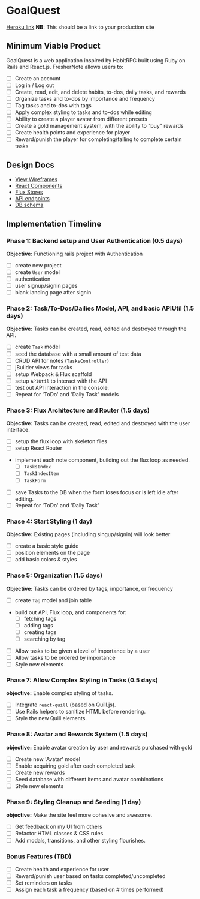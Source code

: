 # GoalQuest

[Heroku link][heroku] **NB:** This should be a link to your production site

[heroku]: http://www.herokuapp.com

## Minimum Viable Product

GoalQuest is a web application inspired by HabitRPG built using Ruby on Rails
and React.js. FresherNote allows users to:

<!-- This is a Markdown checklist. Use it to keep track of your
progress. Put an x between the brackets for a checkmark: [x] -->

- [ ] Create an account
- [ ] Log in / Log out
- [ ] Create, read, edit, and delete habits, to-dos, daily tasks, and rewards
- [ ] Organize tasks and to-dos by importance and frequency
- [ ] Tag tasks and to-dos with tags
- [ ] Apply complex styling to tasks and to-dos while editing
- [ ] Ability to create a player avatar from different presets
- [ ] Create a gold management system, with the ability to "buy" rewards
- [ ] Create health points and experience for player
- [ ] Reward/punish the player for completing/failing to complete certain tasks

## Design Docs
* [View Wireframes][views]
* [React Components][components]
* [Flux Stores][stores]
* [API endpoints][api-endpoints]
* [DB schema][schema]

[views]: ./docs/views.md
[components]: ./docs/components.md
[stores]: ./docs/stores.md
[api-endpoints]: ./docs/api-endpoints.md
[schema]: ./docs/schema.md

## Implementation Timeline

### Phase 1: Backend setup and User Authentication (0.5 days)

**Objective:** Functioning rails project with Authentication

- [ ] create new project
- [ ] create `User` model
- [ ] authentication
- [ ] user signup/signin pages
- [ ] blank landing page after signin

### Phase 2: Task/To-Dos/Dailies Model, API, and basic APIUtil (1.5 days)

**Objective:** Tasks can be created, read, edited and destroyed through
the API.

- [ ] create `Task` model
- [ ] seed the database with a small amount of test data
- [ ] CRUD API for notes (`TasksController`)
- [ ] jBuilder views for tasks
- [ ] setup Webpack & Flux scaffold
- [ ] setup `APIUtil` to interact with the API
- [ ] test out API interaction in the console.
- [ ] Repeat for 'ToDo' and 'Daily Task' models

### Phase 3: Flux Architecture and Router (1.5 days)

**Objective:** Tasks can be created, read, edited and destroyed with the
user interface.

- [ ] setup the flux loop with skeleton files
- [ ] setup React Router
- implement each note component, building out the flux loop as needed.
  - [ ] `TasksIndex`
  - [ ] `TaskIndexItem`
  - [ ] `TaskForm`
- [ ] save Tasks to the DB when the form loses focus or is left idle
  after editing.
- [ ] Repeat for 'ToDo' and 'Daily Task'

### Phase 4: Start Styling (1 day)

**Objective:** Existing pages (including singup/signin) will look better

- [ ] create a basic style guide
- [ ] position elements on the page
- [ ] add basic colors & styles

### Phase 5: Organization (1.5 days)

**Objective:** Tasks can be ordered by tags, importance, or frequency

- [ ] create `Tag` model and join table
- build out API, Flux loop, and components for:
  - [ ] fetching tags
  - [ ] adding tags
  - [ ] creating tags
  - [ ] searching by tag
- [ ] Allow tasks to be given a level of importance by a user
- [ ] Allow tasks to be ordered by importance
- [ ] Style new elements

### Phase 7: Allow Complex Styling in Tasks (0.5 days)

**objective:** Enable complex styling of tasks.

- [ ] Integrate `react-quill` (based on Quill.js).
- [ ] Use Rails helpers to sanitize HTML before rendering.
- [ ] Style the new Quill elements.

### Phase 8: Avatar and Rewards System (1.5 days)

**objective:** Enable avatar creation by user and rewards purchased with gold

- [ ] Create new 'Avatar' model
- [ ] Enable acquiring gold after each completed task
- [ ] Create new rewards
- [ ] Seed database with different items and avatar combinations
- [ ] Style new elements

### Phase 9: Styling Cleanup and Seeding (1 day)

**objective:** Make the site feel more cohesive and awesome.

- [ ] Get feedback on my UI from others
- [ ] Refactor HTML classes & CSS rules
- [ ] Add modals, transitions, and other styling flourishes.

### Bonus Features (TBD)
- [ ] Create health and experience for user
- [ ] Reward/punish user based on tasks completed/uncompleted
- [ ] Set reminders on tasks
- [ ] Assign each task a frequency (based on # times performed)

[phase-one]: ./docs/phases/phase1.md
[phase-two]: ./docs/phases/phase2.md
[phase-three]: ./docs/phases/phase3.md
[phase-four]: ./docs/phases/phase4.md
[phase-five]: ./docs/phases/phase5.md
